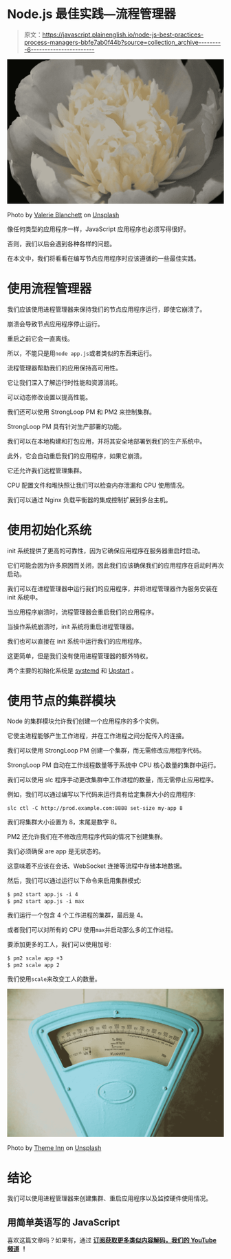 # Node.js 最佳实践—流程管理器

> 原文：<https://javascript.plainenglish.io/node-js-best-practices-process-managers-bbfe7ab0f44b?source=collection_archive---------6----------------------->

![](img/1e3dfb9fe33a501e7775355264c915d5.png)

Photo by [Valerie Blanchett](https://unsplash.com/@valerieblanchett?utm_source=medium&utm_medium=referral) on [Unsplash](https://unsplash.com?utm_source=medium&utm_medium=referral)

像任何类型的应用程序一样，JavaScript 应用程序也必须写得很好。

否则，我们以后会遇到各种各样的问题。

在本文中，我们将看看在编写节点应用程序时应该遵循的一些最佳实践。

# 使用流程管理器

我们应该使用进程管理器来保持我们的节点应用程序运行，即使它崩溃了。

崩溃会导致节点应用程序停止运行。

重启之前它会一直离线。

所以，不能只是用`node app.js`或者类似的东西来运行。

流程管理器帮助我们的应用保持高可用性。

它让我们深入了解运行时性能和资源消耗。

可以动态修改设置以提高性能。

我们还可以使用 StrongLoop PM 和 PM2 来控制集群。

StrongLoop PM 具有针对生产部署的功能。

我们可以在本地构建和打包应用，并将其安全地部署到我们的生产系统中。

此外，它会自动重启我们的应用程序，如果它崩溃。

它还允许我们远程管理集群。

CPU 配置文件和堆快照让我们可以检查内存泄漏和 CPU 使用情况。

我们可以通过 Nginx 负载平衡器的集成控制扩展到多台主机。

# 使用初始化系统

init 系统提供了更高的可靠性，因为它确保应用程序在服务器重启时启动。

它们可能会因为许多原因而关闭，因此我们应该确保我们的应用程序在启动时再次启动。

我们可以在进程管理器中运行我们的应用程序，并将进程管理器作为服务安装在 init 系统中。

当应用程序崩溃时，流程管理器会重启我们的应用程序。

当操作系统崩溃时，init 系统将重启进程管理器。

我们也可以直接在 init 系统中运行我们的应用程序。

这更简单，但是我们没有使用进程管理器的额外特权。

两个主要的初始化系统是 [systemd](https://wiki.debian.org/systemd) 和 [Upstart](http://upstart.ubuntu.com/) 。

# 使用节点的集群模块

Node 的集群模块允许我们创建一个应用程序的多个实例。

它使主进程能够产生工作进程，并在工作进程之间分配传入的连接。

我们可以使用 StrongLoop PM 创建一个集群，而无需修改应用程序代码。

StrongLoop PM 自动在工作线程数量等于系统中 CPU 核心数量的集群中运行。

我们可以使用 slc 程序手动更改集群中工作进程的数量，而无需停止应用程序。

例如，我们可以通过编写以下代码来运行具有给定集群大小的应用程序:

```
slc ctl -C http://prod.example.com:8888 set-size my-app 8
```

我们将集群大小设置为 8，末尾是数字 8。

PM2 还允许我们在不修改应用程序代码的情况下创建集群。

我们必须确保 are app 是无状态的。

这意味着不应该在会话、WebSocket 连接等流程中存储本地数据。

然后，我们可以通过运行以下命令来启用集群模式:

```
$ pm2 start app.js -i 4
$ pm2 start app.js -i max
```

我们运行一个包含 4 个工作进程的集群，最后是 4。

或者我们可以对所有的 CPU 使用`max`并启动那么多的工作进程。

要添加更多的工人，我们可以使用加号:

```
$ pm2 scale app +3
$ pm2 scale app 2
```

我们使用`scale`来改变工人的数量。

![](img/6a9ade16fe393e28dc3142cd7321f5cd.png)

Photo by [Theme Inn](https://unsplash.com/@themeinn?utm_source=medium&utm_medium=referral) on [Unsplash](https://unsplash.com?utm_source=medium&utm_medium=referral)

# 结论

我们可以使用进程管理器来创建集群、重启应用程序以及监控硬件使用情况。

## **用简单英语写的 JavaScript**

喜欢这篇文章吗？如果有，通过 [**订阅获取更多类似内容解码，我们的 YouTube 频道**](https://www.youtube.com/channel/UCtipWUghju290NWcn8jhyAw) **！**